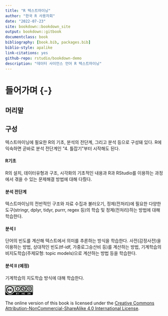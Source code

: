 ```yaml
--- 
title: "R 텍스트마이닝"
author: "한국 R 사용자회"
date: "2022-07-23"
site: bookdown::bookdown_site
output: bookdown::gitbook
documentclass: book
bibliography: [book.bib, packages.bib]
biblio-style: apalike
link-citations: yes
github-repo: rstudio/bookdown-demo
description: "데이터 사이언스 언어 R 텍스트마이닝"
---
```


# 들어가며 {-}

## 머리말




## 구성

텍스트마이닝에 필요한 R의 기초, 분석의 전단계, 그리고 분석 등으로 구성돼 있다. R에 익숙하면 곧바로 분석 전단계인 "4. 틀잡기"부터 시작해도 된다. 


#### R기초

R의 설치, 데이터유형과 구조, 시각화의 기초적인 내용과 R과 RStudio를 이용하는 과정에서 겪을 수 있는 문제해결 방법에 대해 다뤘다. 


#### 분석 전단계

텍스트마이닝의 전반적인 구조와 자료 수집과 불러오기, 정제(전처리)에 필요한 다양한 도구(stringr, dplyr, tidyr, purrr, regex 등)의 학습 및 정제(전처리)하는 방법에 대해 학습한다.

#### 분석 I

단어의 빈도를 계산해 텍스트에서 의미를 추론하는 방식을 학습한다. 사전(감정사전)을 이용하는 방법, 상대적인 빈도(tf-idf, 가중로그승산비 등)를 계산하는 방법, 기계학습의 비지도학습(주제모형: topic models)으로 계산하는 방법 등을 학습한다. 

#### 분석 II (예정)

기계학습의 지도학습 방식에 대해 학습한다. 



![](images/by-nc-sa.png)

The online version of this book is licensed under the [Creative Commons Attribution-NonCommercial-ShareAlike 4.0 International  License](http://creativecommons.org/licenses/by-nc-sa/4.0/).
